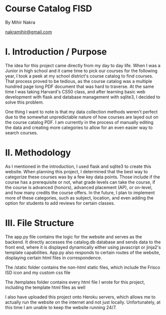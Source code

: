 # Course Catalog FISD

By Mihir Nakra

nakramihir@gmail.com

# I. Introduction / Purpose

The idea for this project came directly from my day to day life. When I was a Junior in high school and it came time to pick our courses for the following year, I took a peek at my school district's course catalog to find courses. That process proved to be tedious, as the course catalog was a multiple hundred page long PDF document that was hard to traverse. At the same time I was taking Harvard's CS50 class, and after learning basic web development with flask and database management with sqlite3, I decided to solve this problem. 

One thing I want to note is that my data collection methods weren't perfect due to the somewhat unpredictable nature of how courses are layed out on the course catalog PDF. I am currently in the process of manually editing the data and creating more categories to allow for an even easier way to search courses. 

# II. Methodology

As I mentioned in the introduction, I used flask and sqlite3 to create this website. When planning this project, I determined that the best way to categorize these courses was by a few key data points. Those include if the course has a prerequisite or not, what grade levels can take the course, if the course is advanced (honors), advanced placement (AP), or on-level, and how many credits the course offers. In the future, I plan to implement more of these categories, such as subject, location, and even adding the option for students to add reviews for certain classes.

# III. File Structure

The app.py file contains the logic for the website and serves as the backend. It directly accesses the catalog.db database and sends data to the front end, where it is displayed dynamically either using javascript or jinja2's template capabilities. App.py also responds to certain routes of the website, displaying certain html files in correspondence. 

The /static folder contains the non-html static files, which include the Frisco ISD icon and my custom css file

The /templates folder contains every html file I wrote for this project, including the template html files as well

I also have uploaded this project onto Heroku servers, which allows me to actually run the website on the internet and not just locally. Unfortunately, at this time I am unable to keep the website running 24/7.
